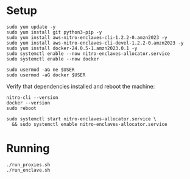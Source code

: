 # Setup

```shell
sudo yum update -y
sudo yum install git python3-pip -y
sudo yum install aws-nitro-enclaves-cli-1.2.2-0.amzn2023 -y
sudo yum install aws-nitro-enclaves-cli-devel-1.2.2-0.amzn2023 -y
sudo yum install docker-24.0.5-1.amzn2023.0.1 -y
sudo systemctl enable --now nitro-enclaves-allocator.service
sudo systemctl enable --now docker

sudo usermod -aG ne $USER
sudo usermod -aG docker $USER
```

Verify that dependencies installed and reboot the machine:

```
nitro-cli --version
docker --version
sudo reboot
```

```shell
sudo systemctl start nitro-enclaves-allocator.service \
  && sudo systemctl enable nitro-enclaves-allocator.service

```

# Running

```
./run_proxies.sh
./run_enclave.sh
```
